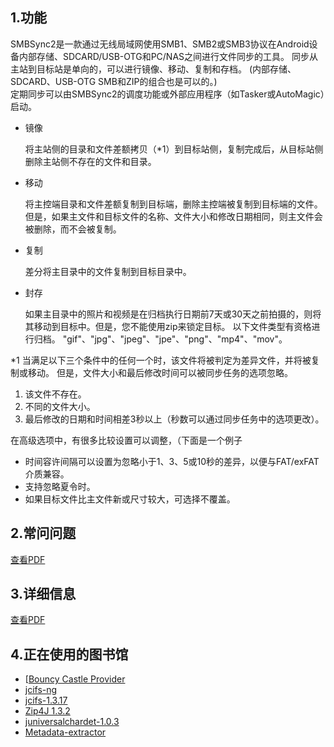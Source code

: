 ## 1.功能
SMBSync2是一款通过无线局域网使用SMB1、SMB2或SMB3协议在Android设备内部存储、SDCARD/USB-OTG和PC/NAS之间进行文件同步的工具。 同步从主站到目标站是单向的，可以进行镜像、移动、复制和存档。 (内部存储、SDCARD、USB-OTG SMB和ZIP的组合也是可以的。)  
定期同步可以由SMBSync2的调度功能或外部应用程序（如Tasker或AutoMagic）启动。
- 镜像

  将主站侧的目录和文件差额拷贝（*1）到目标站侧，复制完成后，从目标站侧删除主站侧不存在的文件和目录。

- 移动

  将主控端目录和文件差额复制到目标端，删除主控端被复制到目标端的文件。 但是，如果主文件和目标文件的名称、文件大小和修改日期相同，则主文件会被删除，而不会被复制。

- 复制

  差分将主目录中的文件复制到目标目录中。

- 封存

  如果主目录中的照片和视频是在归档执行日期前7天或30天之前拍摄的，则将其移动到目标中。但是，您不能使用zip来锁定目标。 
以下文件类型有资格进行归档。 
"gif"、"jpg"、"jpeg"、"jpe"、"png"、"mp4"、"mov"。  

*1 当满足以下三个条件中的任何一个时，该文件将被判定为差异文件，并将被复制或移动。 但是，文件大小和最后修改时间可以被同步任务的选项忽略。

1. 该文件不存在。
2. 不同的文件大小。
3. 最后修改的日期和时间相差3秒以上（秒数可以通过同步任务中的选项更改）。

在高级选项中，有很多比较设置可以调整，（下面是一个例子
- 时间容许间隔可以设置为忽略小于1、3、5或10秒的差异，以便与FAT/exFAT介质兼容。
- 支持忽略夏令时。
- 如果目标文件比主文件新或尺寸较大，可选择不覆盖。

## 2.常问问题
[查看PDF](https://drive.google.com/file/d/1bld5J43139dflVwgNBJLlL3BTLAu199N/view?usp=sharing)

## 3.详细信息

[查看PDF](https://drive.google.com/file/d/0B77t0XpnNT7OSzBzcV9SemEwbkE/view?usp=sharing)

## 4.正在使用的图书馆
- [[Bouncy Castle Provider](https://mvnrepository.com/artifact/org.bouncycastle/bcpkix-jdk15on/1.58)    
- [jcifs-ng](https://github.com/AgNO3/jcifs-ng)
- [jcifs-1.3.17](https://jcifs.samba.org/)
- [Zip4J 1.3.2](https://mvnrepository.com/artifact/net.lingala.zip4j/zip4j/1.3.2)
- [juniversalchardet-1.0.3](https://code.google.com/archive/p/juniversalchardet/)
- [Metadata-extractor](https://github.com/drewnoakes/metadata-extractor)